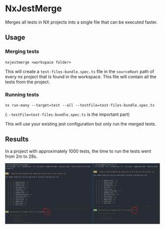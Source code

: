 # NxJestMerge
Merges all tests in NX projects into a single file that can be executed faster.

## Usage

### Merging tests
```
nxjestmerge <workspace folder>
```

This will create a `test-files-bundle.spec.ts` file in the `sourceRoot` path of every nx project that is found in the workspace.
This file will contain all the tests from the project.

### Running tests
```
nx run-many --target=test --all --testFile=test-files-bundle.spec.ts
```
(`--testFile=test-files-bundle.spec.ts` is the important part)

This will use your existing jest configuration but only run the merged tests.

## Results
In a project with approximately 1000 tests, the time to run the tests went from 2m to 28s.

![](docs/screenshot.png)
